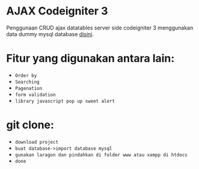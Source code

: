 # AJAX Codeigniter 3

Penggunaan CRUD ajax datatables server side codeigniter 3 menggunakan data dummy mysql database [disini](http://filldb.info/dbgenerator).


# Fitur yang digunakan antara lain:
-  `Order by`
-  `Searching`
-  `Pagenation`
-  `form validation`
-  `library javascript pop up sweet alert`
# git clone:
-  `download project`
-  `buat database->import database mysql`
-  `gunakan laragon dan pindahkan di folder www atau xampp di htdocs`
-  `done`


